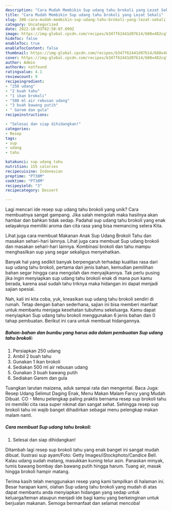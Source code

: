 ```yaml
---
description: "Cara Mudah Membikin Sup udang tahu brokoli yang Lezat Sekali"
title: "Cara Mudah Membikin Sup udang tahu brokoli yang Lezat Sekali"
slug: 300-cara-mudah-membikin-sup-udang-tahu-brokoli-yang-lezat-sekali
category: Uncategorized
date: 2022-10-03T02:50:07.699Z
image: https://img-global.cpcdn.com/recipes/b347f62441d97b14/680x482cq70/sup-udang-tahu-brokoli-foto-resep-utama.jpg
hideToc: false
enableToc: true
enableTocContent: false
thumbnail: https://img-global.cpcdn.com/recipes/b347f62441d97b14/680x482cq70/sup-udang-tahu-brokoli-foto-resep-utama.jpg
cover: https://img-global.cpcdn.com/recipes/b347f62441d97b14/680x482cq70/sup-udang-tahu-brokoli-foto-resep-utama.jpg
author: Admin
authorAv: notfound
ratingvalue: 4.1
reviewcount: 9
recipeingredient:
- "250 udang"
- "2 buah tahu"
- "1 ikan brokoli"
- "500 ml air rebusan udang"
- "3 buah bawang putih"
- " Garem dan gula"
recipeinstructions:

- "Selesai dan siap dihidangkan!"
categories:
- Resep
tags:
- sup
- udang
- tahu

katakunci: sup udang tahu 
nutrition: 155 calories
recipecuisine: Indonesian
preptime: "PT38M"
cooktime: "PT30M"
recipeyield: "3"
recipecategory: Dessert

---
```





Lagi mencari ide resep sup udang tahu brokoli yang unik? Cara membuatnya sangat gampang. Jika salah mengolah maka hasilnya akan hambar dan bahkan tidak sedap. Padahal sup udang tahu brokoli yang enak selayaknya memiliki aroma dan cita rasa yang bisa memancing selera Kita.





Lihat juga cara membuat Makanan Anak Sup Udang Brokoli Tahu dan masakan sehari-hari lainnya. Lihat juga cara membuat Sup udang brokoli dan masakan sehari-hari lainnya. Kombinasi brokoli dan tahu mampu menghasilkan sup yang segar sekaligus menyehatkan.

Banyak hal yang sedikit banyak berpengaruh terhadap kualitas rasa dari sup udang tahu brokoli, pertama dari jenis bahan, kemudian pemilihan bahan segar hingga cara mengolah dan menyajikannya. Tak perlu pusing jika ingin menyiapkan sup udang tahu brokoli enak di mana pun kamu berada, karena asal sudah tahu triknya maka hidangan ini dapat menjadi sajian spesial.






Nah, kali ini kita coba, yuk, kreasikan sup udang tahu brokoli sendiri di rumah. Tetap dengan bahan sederhana, sajian ini bisa memberi manfaat untuk membantu menjaga kesehatan tubuhmu sekeluarga. Kamu dapat menyiapkan Sup udang tahu brokoli menggunakan 6 jenis bahan dan 0 tahap pembuatan. Berikut ini cara untuk membuat hidangannya.

<!--inarticleads1-->

##### Bahan-bahan dan bumbu yang harus ada dalam pembuatan Sup udang tahu brokoli:

1. Persiapkan 250 udang
1. Ambil 2 buah tahu
1. Gunakan 1 ikan brokoli
1. Sediakan 500 ml air rebusan udang
1. Gunakan 3 buah bawang putih
1. Sediakan  Garem dan gula


Tuangkan larutan maizena, aduk sampai rata dan mengental. Baca Juga: Resep Udang Selimut Daging Enak, Menu Makan Malam Fancy yang Mudah Dibuat. CO - Menu pelengkap paling praktis bernama resep sup brokoli tahu ini memiliki cita rasa super nikmat dan sangat sehat. Sehingga resep sup brokoli tahu ini wajib banget dihadirkan sebagai menu pelengkap makan malam nanti. 

<!--inarticleads2-->

##### Cara membuat Sup udang tahu brokoli:


1. Selesai dan siap dihidangkan!

Ditambah lagi resep sup brokoli tahu yang enak banget ini sangat mudah dibuat. Ilustrasi sup ayam/Foto: Getty Images/iStockphoto/Candice Bell. Kalau udang sudah matang, masukkan kuning telur asin. Panaskan minyak, tumis bawang bombay dan bawang putih hingga harum. Tuang air, masak hingga brokoli hampir matang. 

Terima kasih telah menggunakan resep yang kami tampilkan di halaman ini. Besar harapan kami, olahan Sup udang tahu brokoli yang mudah di atas dapat membantu anda menyiapkan hidangan yang sedap untuk keluarga/teman ataupun menjadi ide bagi kamu yang berkeinginan untuk berjualan makanan. Semoga bermanfaat dan selamat mencoba!
